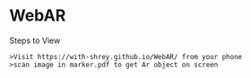 # WebAR
Steps to View
```
>Visit https://with-shrey.github.io/WebAR/ from your phone
>scan image in marker.pdf to get Ar object on screen
```
